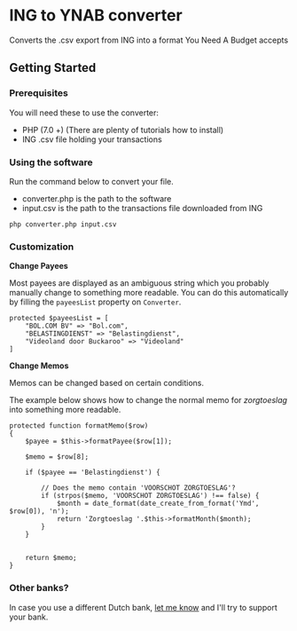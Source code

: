 # ING to YNAB converter

Converts the .csv export from ING into a format You Need A Budget accepts

## Getting Started


### Prerequisites

You will need these to use the converter:

* PHP (7.0 +) (There are plenty of tutorials how to install)
* ING .csv file holding your transactions

### Using the software

Run the command below to convert your file.

* converter.php is the path to the software
* input.csv is the path to the transactions file downloaded from ING

```
php converter.php input.csv
```

### Customization

**Change Payees**

Most payees are displayed as an ambiguous string which you probably manually change to something more readable. You can do this automatically by filling the `payeesList` property on `Converter`.

```
protected $payeesList = [
    "BOL.COM BV" => "Bol.com",
    "BELASTINGDIENST" => "Belastingdienst",
    "Videoland door Buckaroo" => "Videoland"
]
```

**Change Memos**

Memos can be changed based on certain conditions.

The example below shows how to change the normal memo for *zorgtoeslag* into something more readable.

```
protected function formatMemo($row)
{
    $payee = $this->formatPayee($row[1]);

    $memo = $row[8];

    if ($payee == 'Belastingdienst') {

        // Does the memo contain 'VOORSCHOT ZORGTOESLAG'?
        if (strpos($memo, 'VOORSCHOT ZORGTOESLAG') !== false) {
            $month = date_format(date_create_from_format('Ymd', $row[0]), 'n');
            return 'Zorgtoeslag '.$this->formatMonth($month);
        }
    }


    return $memo;
}
```


### Other banks?

In case you use a different Dutch bank, [let me know]() and I'll try to support your bank.
